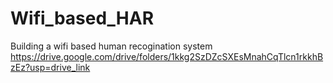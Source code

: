 # Wifi_based_HAR
Building a wifi based human recogination system
https://drive.google.com/drive/folders/1kkg2SzDZcSXEsMnahCqTlcn1rkkhBzEz?usp=drive_link